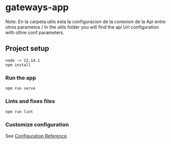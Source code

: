 # gateways-app
Note: 
En la carpeta utils esta la configuracion de la conexion de la Api entre otros parametos / In the utils folder you will find the api Url configuration with othre conf parameters. 

## Project setup
```
node -> 12.14.1
npm install
```

### Run the app 
```
npm run serve
```

### Lints and fixes files
```
npm run lint
```

### Customize configuration
See [Configuration Reference](https://cli.vuejs.org/config/).

